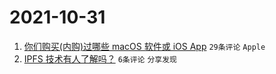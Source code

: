 # 2021-10-31

1. [你们购买(内购)过哪些 macOS 软件或 iOS App](https://www.v2ex.com/t/811834) `29条评论` `Apple`
1. [IPFS 技术有人了解吗？](https://www.v2ex.com/t/811843) `6条评论` `分享发现`
